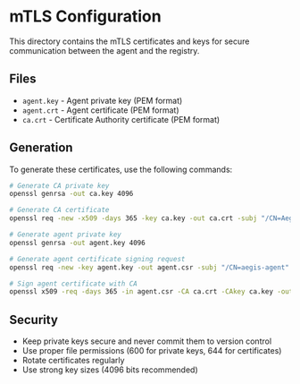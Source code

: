# mTLS Configuration

This directory contains the mTLS certificates and keys for secure communication between the agent and the registry.

## Files

- `agent.key` - Agent private key (PEM format)
- `agent.crt` - Agent certificate (PEM format)  
- `ca.crt` - Certificate Authority certificate (PEM format)

## Generation

To generate these certificates, use the following commands:

```bash
# Generate CA private key
openssl genrsa -out ca.key 4096

# Generate CA certificate
openssl req -new -x509 -days 365 -key ca.key -out ca.crt -subj "/CN=AegisCA"

# Generate agent private key
openssl genrsa -out agent.key 4096

# Generate agent certificate signing request
openssl req -new -key agent.key -out agent.csr -subj "/CN=aegis-agent"

# Sign agent certificate with CA
openssl x509 -req -days 365 -in agent.csr -CA ca.crt -CAkey ca.key -out agent.crt -CAcreateserial
```

## Security

- Keep private keys secure and never commit them to version control
- Use proper file permissions (600 for private keys, 644 for certificates)
- Rotate certificates regularly
- Use strong key sizes (4096 bits recommended)

